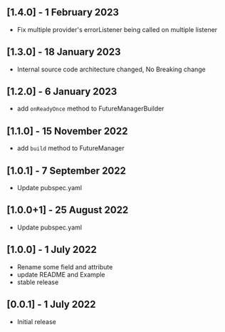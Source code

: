 ## [1.4.0] - 1 February 2023

- Fix multiple provider's errorListener being called on multiple listener

## [1.3.0] - 18 January 2023

- Internal source code architecture changed, No Breaking change

## [1.2.0] - 6 January 2023

- add `onReadyOnce` method to FutureManagerBuilder

## [1.1.0] - 15 November 2022

- add `build` method to FutureManager

## [1.0.1] - 7 September 2022

- Update pubspec.yaml

## [1.0.0+1] - 25 August 2022

- Update pubspec.yaml

## [1.0.0] - 1 July 2022

- Rename some field and attribute
- update README and Example
- stable release

## [0.0.1] - 1 July 2022

- Initial release